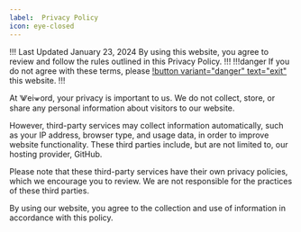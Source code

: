 ```yaml
---
label:  Privacy Policy
icon: eye-closed
---
```

!!! Last Updated January 23, 2024
By using this website, you agree to review and follow the rules outlined in this Privacy Policy.
!!!
!!!danger
If you do not agree with these terms, please [!button variant="danger" text="exit"](https://pump.fum/) this website.
!!!

At ⨈ei⩖ord, your privacy is important to us. We do not collect, store, or share any personal information about visitors to our website.

However, third-party services may collect information automatically, such as your IP address, browser type, and usage data, in order to improve website functionality. These third parties include, but are not limited to, our hosting provider, GitHub.

Please note that these third-party services have their own privacy policies, which we encourage you to review. We are not responsible for the practices of these third parties.

By using our website, you agree to the collection and use of information in accordance with this policy.
